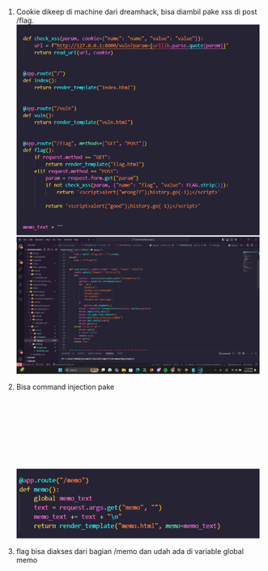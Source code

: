 1. Cookie dikeep di machine dari dreamhack, bisa diambil pake xss di post /flag. 
![alt text](image.png)
![alt text](image-1.png)

2. Bisa command injection pake <svg onload="location.href= '/memo?memo=' + document.cookie">. bakal ngeakses /memo dengan args memo=document.cookie, itu bakal ngeretrive cookie dan append ke variable global memo
![alt text](image-2.png)

3. flag bisa diakses dari bagian /memo dan udah ada di variable global memo